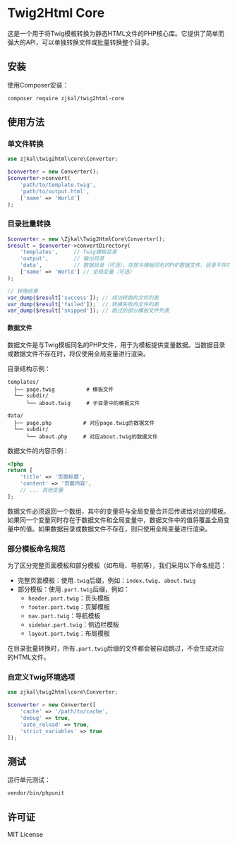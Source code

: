 # Twig2Html Core

这是一个用于将Twig模板转换为静态HTML文件的PHP核心库。它提供了简单而强大的API，可以单独转换文件或批量转换整个目录。

## 安装

使用Composer安装：

```bash
composer require zjkal/twig2html-core
```

## 使用方法

### 单文件转换

```php
use zjkal\twig2html\core\Converter;

$converter = new Converter();
$converter->convert(
    'path/to/template.twig',
    'path/to/output.html',
    ['name' => 'World']
);
```

### 目录批量转换

```php
$converter = new \Zjkal\Twig2HtmlCore\Converter();
$result = $converter->convertDirectory(
    'templates',     // Twig模板目录
    'output',        // 输出目录
    'data',          // 数据目录（可选），存放与模板同名的PHP数据文件，目录不存在时使用全局变量
    ['name' => 'World'] // 全局变量（可选）
);

// 转换结果
var_dump($result['success']); // 成功转换的文件列表
var_dump($result['failed']);  // 转换失败的文件列表
var_dump($result['skipped']); // 跳过的部分模板文件列表
```

#### 数据文件

数据文件是与Twig模板同名的PHP文件，用于为模板提供变量数据。当数据目录或数据文件不存在时，将仅使用全局变量进行渲染。

目录结构示例：

```plaintext
templates/
  ├── page.twig          # 模板文件
  └── subdir/
      └── about.twig     # 子目录中的模板文件

data/
  ├── page.php          # 对应page.twig的数据文件
  └── subdir/
      └── about.php     # 对应about.twig的数据文件
```

数据文件的内容示例：

```php
<?php
return [
    'title' => '页面标题',
    'content' => '页面内容',
    // ... 其他变量
];
```

数据文件必须返回一个数组，其中的变量将与全局变量合并后传递给对应的模板。如果同一个变量同时存在于数据文件和全局变量中，数据文件中的值将覆盖全局变量中的值。如果数据目录或数据文件不存在，则只使用全局变量进行渲染。

### 部分模板命名规范

为了区分完整页面模板和部分模板（如布局、导航等），我们采用以下命名规范：

- 完整页面模板：使用`.twig`后缀，例如：`index.twig`、`about.twig`
- 部分模板：使用`.part.twig`后缀，例如：
  - `header.part.twig`：页头模板
  - `footer.part.twig`：页脚模板
  - `nav.part.twig`：导航模板
  - `sidebar.part.twig`：侧边栏模板
  - `layout.part.twig`：布局模板

在目录批量转换时，所有`.part.twig`后缀的文件都会被自动跳过，不会生成对应的HTML文件。

### 自定义Twig环境选项

```php
use zjkal\twig2html\core\Converter;

$converter = new Converter([
    'cache' => '/path/to/cache',
    'debug' => true,
    'auto_reload' => true,
    'strict_variables' => true
]);
```

## 测试

运行单元测试：

```bash
vendor/bin/phpunit
```

## 许可证

MIT License